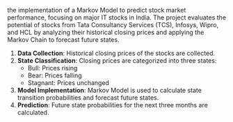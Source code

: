 the implementation of a Markov Model to predict stock market performance, focusing on major IT stocks in India. The project evaluates the potential of stocks from Tata Consultancy Services (TCS), Infosys, Wipro, and HCL by analyzing their historical closing prices and applying the Markov Chain to forecast future states.
1. **Data Collection**: Historical closing prices of the stocks are collected.
2. **State Classification**: Closing prices are categorized into three states:
   - Bull: Prices rising
   - Bear: Prices falling
   - Stagnant: Prices unchanged
3. **Model Implementation**: Markov Model is used to calculate state transition probabilities and forecast future states.
4. **Prediction**: Future state probabilities for the next three months are calculated.
